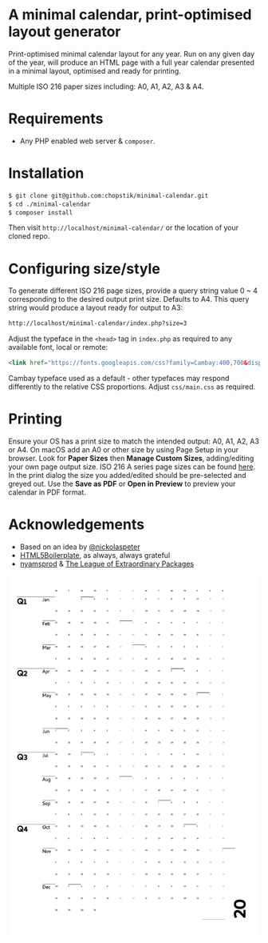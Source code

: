 # A minimal calendar, print-optimised layout generator
Print-optimised minimal calendar layout for any year. Run on any given day of the year, will produce an HTML page with a full year calendar presented in a minimal layout, optimised and ready for printing.

Multiple ISO 216 paper sizes including: A0, A1, A2, A3 & A4.

# Requirements
- Any PHP enabled web server & `composer`.

# Installation
```bash
$ git clone git@github.com:chopstik/minimal-calendar.git
$ cd ./minimal-calendar
$ composer install
```

Then visit `http://localhost/minimal-calendar/` or the location of your cloned repo.

# Configuring size/style
To generate different ISO 216 page sizes, provide a query string value 0 ~ 4 corresponding to the desired output print size. Defaults to A4. This query string would produce a layout ready for output to A3:
```html
http://localhost/minimal-calendar/index.php?size=3
```

Adjust the typeface in the `<head>` tag in `index.php` as required to any available font, local or remote:
```html
<link href="https://fonts.googleapis.com/css?family=Cambay:400,700&display=swap" rel="stylesheet">`
```

Cambay typeface used as a default - other typefaces may respond differently to the relative CSS proportions. Adjust `css/main.css` as required.

# Printing
Ensure your OS has a print size to match the intended output: A0, A1, A2, A3 or A4. On macOS add an A0 or other size by using Page Setup in your browser. Look for **Paper Sizes** then **Manage Custom Sizes**, adding/editing your own page output size. ISO 216 A series page sizes can be found [here](https://en.wikipedia.org/wiki/ISO_216#Dimensions_of_A,_B_and_C_Series). In the print dialog the size you added/edited should be pre-selected and greyed out. Use the **Save as PDF** or **Open in Preview** to preview your calendar in PDF format.

# Acknowledgements
- Based on an idea by [@nickolaspeter](https://www.kickstarter.com/projects/nickolaspeter/a-hyper-minimal-calendar-for-2020)
- [HTML5Boilerplate](https://github.com/h5bp/html5-boilerplate), as always, always grateful
- [nyamsprod](https://github.com/nyamsprod) & [The League of Extraordinary Packages](https://period.thephpleague.com/)

![Example calendar image, 2020](minimal-calendar-2020-example.png "Example calendar image, 2020")
